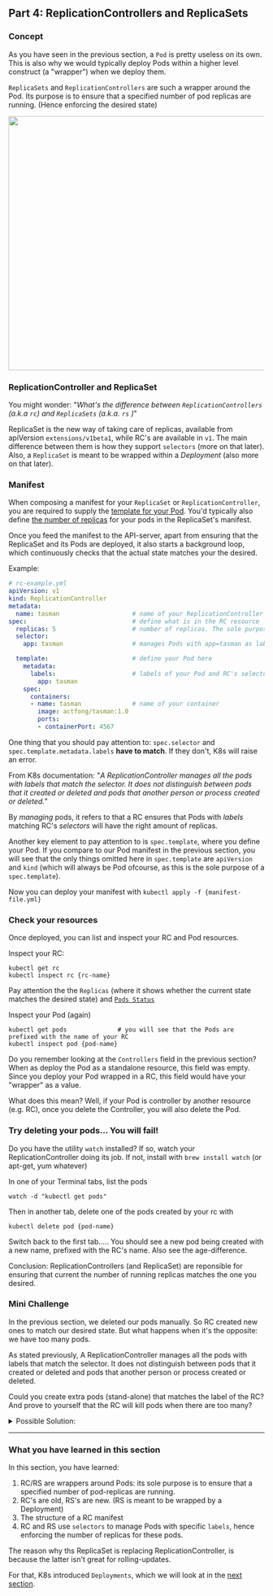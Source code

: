 ## Part 4: ReplicationControllers and ReplicaSets


### Concept ###

As you have seen in the previous section, a `Pod` is pretty useless on its own. This is also why we would typically deploy Pods within a higher level construct (a "wrapper") when we deploy them.

`ReplicaSets` and `ReplicationControllers` are such a wrapper around the Pod. Its purpose is to ensure that a specified number of pod replicas are running. (Hence enforcing the desired state)

<img src="https://github.com/actfong/k8s-workshop/blob/master/k8s-replica-set.png?raw=true" width="700" height="500"/>


### ReplicationController and ReplicaSet ###

You might wonder: "*What's the difference between `ReplicationControllers` (a.k.a `rc`) and `ReplicaSets` (a.k.a. `rs` )*"

ReplicaSet is the new way of taking care of replicas, available from apiVersion `extensions/v1beta1`, while RC's are available in `v1`.
The main difference between them is how they support `selectors` (more on that later). Also, a `ReplicaSet` is meant to be wrapped within a *Deployment* (also more on that later).


### Manifest ###

When composing a manifest for your `ReplicaSet` or `ReplicationController`, you are required to supply the [template for your Pod](https://kubernetes.io/docs/concepts/workloads/controllers/replicationcontroller/#pod-template). You'd typically also define [the number of replicas](https://kubernetes.io/docs/concepts/workloads/controllers/replicationcontroller/#multiple-replicas) for your pods in the ReplicaSet's manifest.

Once you feed the manifest to the API-server, apart from ensuring that the ReplicaSet and its Pods are deployed, it also starts a background loop, which continuously checks that the actual state matches your the desired.

Example:

```yml
# rc-example.yml
apiVersion: v1
kind: ReplicationController
metadata:
  name: tasman                    # name of your ReplicationController
spec:                             # define what is in the RC resource
  replicas: 5                     # number of replicas. The sole purpose of an RC
  selector:
    app: tasman                   # manages Pods with app=tasman as label

  template:                       # define your Pod here
    metadata:
      labels:                     # labels of your Pod and RC's selector must match
        app: tasman
    spec:
      containers:
      - name: tasman              # name of your container
        image: actfong/tasman:1.0
        ports:
        - containerPort: 4567

```

One thing that you should pay attention to: `spec.selector` and `spec.template.metadata.labels` **have to match**. If they don't, K8s will raise an error.

From K8s documentation: "*A ReplicationController manages all the pods with labels that match the selector. It does not distinguish between pods that it created or deleted and pods that another person or process created or deleted.*"

By *managing* pods, it refers to that a RC ensures that Pods with *labels* matching RC's *selectors* will have the right amount of replicas.

Another key element to pay attention to is `spec.template`, where you define your Pod. If you compare to our Pod manifest in the previous section, you will see that the only things omitted here in `spec.template` are `apiVersion` and `kind` (which will always be Pod ofcourse, as this is the sole purpose of a `spec.template`).

Now you can deploy your manifest with `kubectl apply -f {manifest-file.yml}`

### Check your resources ###

Once deployed, you can list and inspect your RC and Pod resources.

Inspect your RC:
```
kubectl get rc
kubectl inspect rc {rc-name}
```
Pay attention the the `Replicas` (where it shows whether the current state matches the desired state) and [`Pods Status`](https://kubernetes.io/docs/concepts/workloads/pods/pod-lifecycle/#pod-phase)

Inspect your Pod (again)
```
kubectl get pods              # you will see that the Pods are prefixed with the name of your RC
kubectl inspect pod {pod-name}
```

Do you remember looking at the `Controllers` field in the previous section? When as deploy the Pod as a standalone resource, this field was empty. Since you deploy your Pod wrapped in a RC, this field would have your "wrapper" as a value.

What does this mean? Well, if your Pod is controller by another resource (e.g. RC), once you delete the Controller, you will also delete the Pod.

### Try deleting your pods... You will fail! ###

Do you have the utility `watch` installed? If so, watch your ReplicationController doing its job.
If not, install with `brew install watch` (or apt-get, yum whatever)

In one of your Terminal tabs, list the pods
```
watch -d "kubectl get pods"
```

Then in another tab, delete one of the pods created by your rc with
```
kubectl delete pod {pod-name}
```
Switch back to the first tab..... You should see a new pod being created with a new name, prefixed with the RC's name. Also see the age-difference.

Conclusion: ReplicationControllers (and ReplicaSet) are reponsible for ensuring that current the number of running replicas matches the one you desired.

### Mini Challenge ###

In the previous section, we deleted our pods manually. So RC created new ones to match our desired state. But what happens when it's the opposite: we have too many pods.

As stated previously, A ReplicationController manages all the pods with labels that match the selector. It does not distinguish between pods that it created or deleted and pods that another person or process created or deleted.

Could you create extra pods (stand-alone) that matches the label of the RC? And prove to yourself that the RC will kill pods when there are too many?

<details>
<summary>Possible Solution:</summary>

<br/>
To simulate such situation, the key is to make sure that the `labels` of your Pod matches the `selectors` of the ReplicationController. So based on the previous rc-example.yml, you might want to have a Pod like this:

<pre>
# foobar-pod.yml
apiVersion: v1
kind: Pod
metadata:
  name: foobar
  labels:
    app: tasman
spec:
  containers:
  - name: tasman
    image: actfong/tasman:1.0
    ports:
      - containerPort: 4567
</pre>

Then deploy by:
```
kubectl create -f foobar-pod.yml
```

To watch ReplicationController evict pods to keep the desired state, you could again use `watch`
```
watch -d "kubectl get pods"
```

Also, use
```
kubectl describe rc {rc-name}
```
to see the events within your RC. You should see at the bottom that it has evicted a Pod with a specific name.
</details>

---

### What you have learned in this section ###

In this section, you have learned:

1. RC/RS are wrappers around Pods: its sole purpose is to ensure that a specified number of pod-replicas are running.
2. RC's are old, RS's are new. (RS is meant to be wrapped by a Deployment)
3. The structure of a RC manifest
4. RC and RS use `selectors` to manage Pods with specific `labels`, hence enforcing the number of replicas for these pods.

The reason why ths ReplicaSet is replacing ReplicationController, is because the latter isn't great for rolling-updates.

For that, K8s introduced `Deployments`, which we will look at in the [next section](https://actfong.github.io/k8s-workshop/Part-5-Deployments).
